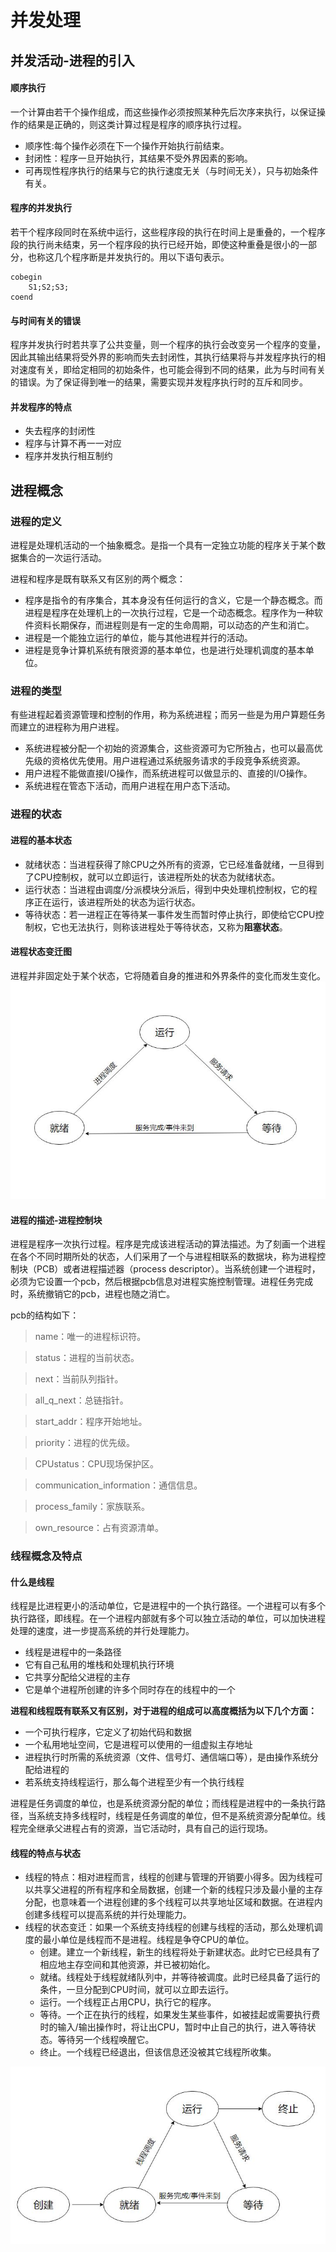 # 并发处理
## 并发活动-进程的引入
#### 顺序执行

一个计算由若干个操作组成，而这些操作必须按照某种先后次序来执行，以保证操作的结果是正确的，则这类计算过程是程序的顺序执行过程。

- 顺序性:每个操作必须在下一个操作开始执行前结束。
- 封闭性：程序一旦开始执行，其结果不受外界因素的影响。
- 可再现性程序执行的结果与它的执行速度无关（与时间无关），只与初始条件有关。

#### 程序的并发执行

若干个程序段同时在系统中运行，这些程序段的执行在时间上是重叠的，一个程序段的执行尚未结束，另一个程序段的执行已经开始，即使这种重叠是很小的一部分，也称这几个程序断是并发执行的。用以下语句表示。

```
cobegin
	S1;S2;S3;
coend
```

#### 与时间有关的错误

程序并发执行时若共享了公共变量，则一个程序的执行会改变另一个程序的变量，因此其输出结果将受外界的影响而失去封闭性，其执行结果将与并发程序执行的相对速度有关，即给定相同的初始条件，也可能会得到不同的结果，此为与时间有关的错误。为了保证得到唯一的结果，需要实现并发程序执行时的互斥和同步。

#### 并发程序的特点

- 失去程序的封闭性
- 程序与计算不再一一对应
- 程序并发执行相互制约

## 进程概念

### 进程的定义
进程是处理机活动的一个抽象概念。是指一个具有一定独立功能的程序关于某个数据集合的一次运行活动。

进程和程序是既有联系又有区别的两个概念：
- 程序是指令的有序集合，其本身没有任何运行的含义，它是一个静态概念。而进程是程序在处理机上的一次执行过程，它是一个动态概念。程序作为一种软件资料长期保存，而进程则是有一定的生命周期，可以动态的产生和消亡。
- 进程是一个能独立运行的单位，能与其他进程并行的活动。
- 进程是竞争计算机系统有限资源的基本单位，也是进行处理机调度的基本单位。

### 进程的类型

有些进程起着资源管理和控制的作用，称为系统进程；而另一些是为用户算题任务而建立的进程称为用户进程。

- 系统进程被分配一个初始的资源集合，这些资源可为它所独占，也可以最高优先级的资格优先使用。用户进程通过系统服务请求的手段竞争系统资源。
- 用户进程不能做直接I/O操作，而系统进程可以做显示的、直接的I/O操作。
- 系统进程在管态下活动，而用户进程在用户态下活动。

### 进程的状态
#### 进程的基本状态

- 就绪状态：当进程获得了除CPU之外所有的资源，它已经准备就绪，一旦得到了CPU控制权，就可以立即运行，该进程所处的状态为就绪状态。
- 运行状态：当进程由调度/分派模块分派后，得到中央处理机控制权，它的程序正在运行，该进程所处的状态为运行状态。
- 等待状态：若一进程正在等待某一事件发生而暂时停止执行，即使给它CPU控制权，它也无法执行，则称该进程处于等待状态，又称为**阻塞状态**。

#### 进程状态变迁图

进程并非固定处于某个状态，它将随着自身的推进和外界条件的变化而发生变化。
![](https://github.com/imgaojp/note/raw/master/images/进程基本变迁.JPG)

#### 进程的描述-进程控制块

进程是程序一次执行过程。程序是完成该进程活动的算法描述。为了刻画一个进程在各个不同时期所处的状态，人们采用了一个与进程相联系的数据块，称为进程控制块（PCB）或者进程描述器（process descriptor）。当系统创建一个进程时，必须为它设置一个pcb，然后根据pcb信息对进程实施控制管理。进程任务完成时，系统撤销它的pcb，进程也随之消亡。

pcb的结构如下：

>name：唯一的进程标识符。


>status：进程的当前状态。


>next：当前队列指针。


>all_q_next：总链指针。


>start_addr：程序开始地址。


>priority：进程的优先级。


>CPUstatus：CPU现场保护区。


>communication_information：通信信息。


>process_family：家族联系。


>own_resource：占有资源清单。

### 线程概念及特点
#### 什么是线程

线程是比进程更小的活动单位，它是进程中的一个执行路径。一个进程可以有多个执行路径，即线程。在一个进程内部就有多个可以独立活动的单位，可以加快进程处理的速度，进一步提高系统的并行处理能力。

- 线程是进程中的一条路径
- 它有自己私用的堆栈和处理机执行环境
- 它共享分配给父进程的主存
- 它是单个进程所创建的许多个同时存在的线程中的一个

**进程和线程既有联系又有区别，对于进程的组成可以高度概括为以下几个方面：**

- 一个可执行程序，它定义了初始代码和数据
- 一个私用地址空间，它是进程可以使用的一组虚拟主存地址
- 进程执行时所需的系统资源（文件、信号灯、通信端口等），是由操作系统分配给进程的
- 若系统支持线程运行，那么每个进程至少有一个执行线程

进程是任务调度的单位，也是系统资源分配的单位；而线程是进程中的一条执行路径，当系统支持多线程时，线程是任务调度的单位，但不是系统资源分配单位。线程完全继承父进程占有的资源，当它活动时，具有自己的运行现场。
#### 线程的特点与状态

- 线程的特点：相对进程而言，线程的创建与管理的开销要小得多。因为线程可以共享父进程的所有程序和全局数据，创建一个新的线程只涉及最小量的主存分配，也意味着一个进程创建的多个线程可以共享地址区域和数据。在进程内创建多线程可以提高系统的并行处理能力。
- 线程的状态变迁：如果一个系统支持线程的创建与线程的活动，那么处理机调度的最小单位是线程而不是进程。线程是争夺CPU的单位。
	- 创建。建立一个新线程，新生的线程将处于新建状态。此时它已经具有了相应地主存空间和其他资源，并已被初始化。
	- 就绪。线程处于线程就绪队列中，并等待被调度。此时已经具备了运行的条件，一旦分配到CPU时间，就可以立即去运行。
	- 运行。一个线程正占用CPU，执行它的程序。
	- 等待。一个正在执行的线程，如果发生某些事件，如被挂起或需要执行费时的输入/输出操作时，将让出CPU，暂时中止自己的执行，进入等待状态。等待另一个线程唤醒它。
	- 终止。一个线程已经退出，但该信息还没被其它线程所收集。

![](https://github.com/Imgaojp/Note/raw/master/images/线程的生命周期.JPG)

